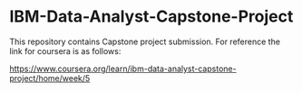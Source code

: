 # IBM-Data-Analyst-Capstone-Project
This repository contains Capstone project submission. For reference the link for coursera is as follows:

https://www.coursera.org/learn/ibm-data-analyst-capstone-project/home/week/5
